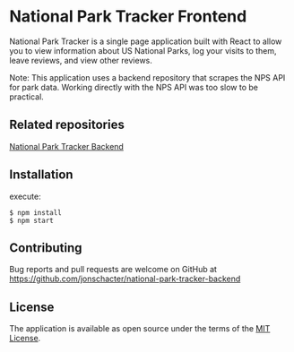 # National Park Tracker Frontend

National Park Tracker is a single page application built with React to allow you to view information about US National Parks, log your visits to them, leave reviews, and view other reviews.

Note: This application uses a backend repository that scrapes the NPS API for park data. Working directly with the NPS API was too slow to be practical.

## Related repositories

[National Park Tracker Backend]((https://github.com/jonschacter/national-park-tracker-backend))

## Installation

execute:

    $ npm install
    $ npm start

## Contributing

Bug reports and pull requests are welcome on GitHub at https://github.com/jonschacter/national-park-tracker-backend

## License

The application is available as open source under the terms of the [MIT License](https://opensource.org/licenses/MIT).